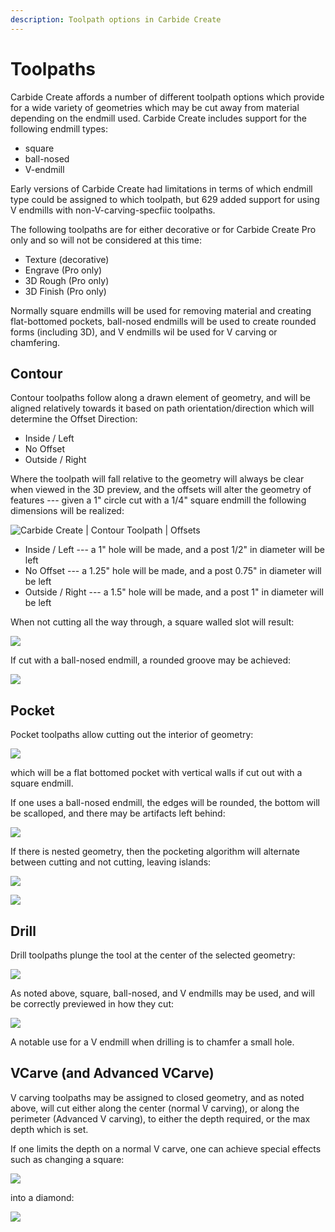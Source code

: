 ```yaml
---
description: Toolpath options in Carbide Create
---
```


# Toolpaths

Carbide Create affords a number of different toolpath options which provide for a wide variety of geometries which may be cut away from material depending on the endmill used. Carbide Create includes support for the following endmill types:

* square
* ball-nosed
* V-endmill

Early versions of Carbide Create had limitations in terms of which endmill type could be assigned to which toolpath, but 629 added support for using V endmills with non-V-carving-specfiic toolpaths.

The following toolpaths are for either decorative or for Carbide Create Pro only and so will not be considered at this time:

* Texture (decorative)
* Engrave (Pro only)
* 3D Rough (Pro only)
* 3D Finish (Pro only)

Normally square endmills will be used for removing material and creating flat-bottomed pockets, ball-nosed endmills will be used to create rounded forms (including 3D), and V endmills wil be used for V carving or chamfering.

## Contour

Contour toolpaths follow along a drawn element of geometry, and will be aligned relatively towards it based on path orientation/direction which will determine the Offset Direction:

* Inside / Left
* No Offset
* Outside / Right

Where the toolpath will fall relative to the geometry will always be clear when viewed in the 3D preview, and the offsets will alter the geometry of features --- given a 1" circle cut with a 1/4" square endmill the following dimensions will be realized:

![Carbide Create | Contour Toolpath | Offsets](<.gitbook/assets/image (91).png>)

* Inside / Left --- a 1" hole will be made, and a post 1/2" in diameter will be left
* No Offset --- a 1.25" hole will be made, and a post 0.75" in diameter will be left
* Outside / Right --- a 1.5" hole will be made, and a post 1" in diameter will be left

When not cutting all the way through, a square walled slot will result:

![](<.gitbook/assets/image (90).png>)

If cut with a ball-nosed endmill, a rounded groove may be achieved:

![](<.gitbook/assets/image (89).png>)

## Pocket

Pocket toolpaths allow cutting out the interior of geometry:

![](<.gitbook/assets/image (119) (1).png>)

which will be a flat bottomed pocket with vertical walls if cut out with a square endmill.

If one uses a ball-nosed endmill, the edges will be rounded, the bottom will be scalloped, and there may be artifacts left behind:

![](<.gitbook/assets/image (114) (1).png>)

If there is nested geometry, then the pocketing algorithm will alternate between cutting and not cutting, leaving islands:

![](<.gitbook/assets/image (121) (1) (1).png>)

![](<.gitbook/assets/image (116) (1) (1) (1).png>)

## Drill

Drill toolpaths plunge the tool at the center of the selected geometry:

![](<.gitbook/assets/image (116) (1) (1).png>)

As noted above, square, ball-nosed, and V endmills may be used, and will be correctly previewed in how they cut:

![](<.gitbook/assets/image (120) (1).png>)

A notable use for a V endmill when drilling is to chamfer a small hole.

## VCarve (and Advanced VCarve)

V carving toolpaths may be assigned to closed geometry, and as noted above, will cut either along the center (normal V carving), or along the perimeter (Advanced V carving), to either the depth required, or the max depth which is set.

If one limits the depth on a normal V carve, one can achieve special effects such as changing a square:

![](<.gitbook/assets/image (116) (1).png>)

into a diamond:

![](<.gitbook/assets/image (113).png>)
